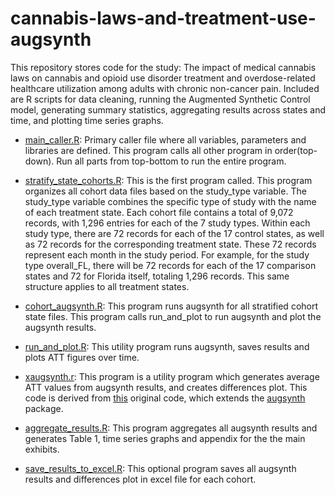 # cannabis-laws-and-treatment-use-augsynth
This repository stores code for the study: The impact of medical cannabis laws on cannabis and opioid use disorder treatment and overdose-related healthcare utilization among adults with chronic non-cancer pain. 
Included are R scripts for data cleaning, running the Augmented Synthetic Control model, generating summary statistics, aggregating results across states and time, and plotting time series graphs.


- [main_caller.R](main_caller.R): 
Primary caller file where all variables, parameters and libraries are defined. 
This program calls all other program in order(top-down).
Run all parts from top-bottom to run the entire program.


- [stratify_state_cohorts.R](stratify_state_cohorts.R): 
This is the first program called. This program organizes all cohort data files based on the study_type variable. The study_type variable combines the specific type of study with the name of each treatment state. Each cohort file contains a total of 9,072 records, with 1,296 entries for each of the 7 study types. Within each study type, there are 72 records for each of the 17 control states, as well as 72 records for the corresponding treatment state. These 72 records represent each month in the study period. For example, for the study type overall_FL, there will be 72 records for each of the 17 comparison states and 72 for Florida itself, totaling 1,296 records. This same structure applies to all treatment states.


- [cohort_augsynth.R](cohort_augsynth.R):
This program runs augsynth for all stratified cohort state files. This program calls run_and_plot to run augsynth and plot the augsynth results.  


- [run_and_plot.R](run_and_plot.R):
This utility program runs augsynth, saves results and plots ATT figures over time.


- [xaugsynth.r](xaugsynth.r):
This program is a utility program which generates average ATT values from augsynth results, and creates differences plot. This code is derived from [this](https://github.com/nickseewald/opioid-prescribing-augsynth/blob/main/xaugsynth.R) original code, which extends the [augsynth](https://github.com/ebenmichael/augsynth) package. 


- [aggregate_results.R](aggregate_results.R):
This program aggregates all augsynth results and generates Table 1, time series graphs and appendix for the the main exhibits.


- [save_results_to_excel.R](save_results_to_excel.R):
This optional program saves all augsynth results and differences plot in excel file for each cohort.
